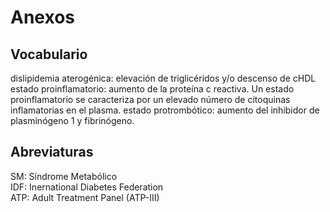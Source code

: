 # Anexos

## Vocabulario

dislipidemia aterogénica: elevación de triglicéridos y/o descenso de cHDL  
estado proinflamatorio: aumento de la proteína c reactiva. Un estado proinflamatorio se caracteriza por un elevado número de citoquinas inflamatorias en el plasma. 
estado protrombótico: aumento del inhibidor de plasminógeno 1 y fibrinógeno.  

## Abreviaturas
SM: Síndrome Metabólico  
IDF: Inernational Diabetes Federation  
ATP: Adult Treatment Panel (ATP-III)  

